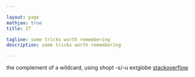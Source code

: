 ```yaml
---

layout: page
mathjax: true
title: IT

tagline: some tricks worth remembering
description: some tricks worth remembering

---
```

the complement of a wildcard, using shopt -s/-u extglobe [stackoverflow](https://stackoverflow.com/questions/216995/how-can-i-use-inverse-or-negative-wildcards-when-pattern-matching-in-a-unix-linu)